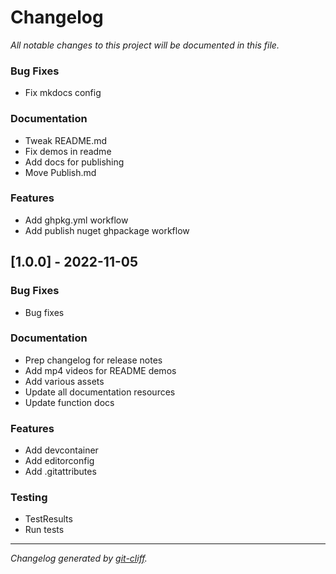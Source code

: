 # Changelog
*All notable changes to this project will be documented in this file.*


### Bug Fixes

- Fix mkdocs config

### Documentation

- Tweak README.md
- Fix demos in readme
- Add docs for publishing
- Move Publish.md

### Features

- Add ghpkg.yml workflow
- Add publish nuget ghpackage workflow

## [1.0.0] - 2022-11-05

### Bug Fixes

- Bug fixes

### Documentation

- Prep changelog for release notes
- Add mp4 videos for README demos
- Add various assets
- Update all documentation resources
- Update function docs

### Features

- Add devcontainer
- Add editorconfig
- Add .gitattributes

### Testing

- TestResults
- Run tests

***
*Changelog generated by [git-cliff](https://github.com/orhun/git-cliff).*
